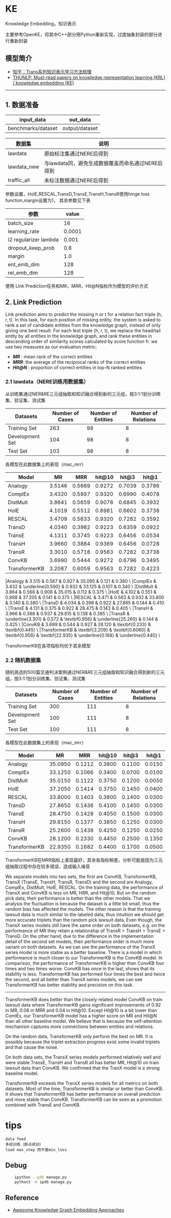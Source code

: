 # KE
Knowledge Embedding，知识表示

主要参考OpenKE，将其中C++部分用Python重新实现，过度抽象封装的部分进行重新封装 


## 模型简介

- [知乎：Trans系列知识表示学习方法梳理](https://zhuanlan.zhihu.com/p/32993044)
- [THUNLP: Must-read papers on knowledge representation learning (KRL) / knowledge embedding (KE)](https://github.com/thunlp/KRLPapers)

---

## 1. 数据准备 
    
| input_data         | out_data       |
| ------------------ | -------------- |
| benchmarks/dataset | output/dataset |

| 数据集      | 说明                                              |
| ----------- | ------------------------------------------------- |
| lawdata     | 原始标注集通过NERE后得到                          |
| lawdata_new | 与lawdata同，避免生成数据覆盖而命名通过NERE后得到 |
| traffic_all | 未标注数据通过NERE后得到                          |


参数设置，HolE,RESCAL,TransD,TransE,TransH,TransR使用hinge loss function,margin设置为1，
其余参数见下表 

| 参数                  | value  |
| --------------------- | ------ |
| batch_size            | 16     |
| learning_rate         | 0.0001 |
| l2 regularizer lambda | 0.001  |
| dropout_keep_prob     | 0.8    |
| margin                | 1.0    |
| ent_emb_dim           | 128    |
| rel_emb_dim           | 128    |

使用 Link Prediction任务和MR，MRR，Hit@N指标作为模型的评价方式

## 2. Link Prediction

Link prediction aims to predict the missing h or t for a relation fact triple (h, r, t). In this task, for each position of missing entity, the system is asked to rank a set of candidate entities from the knowledge graph, instead of only giving one best result. For each test triple (h, r, t), we replace the head/tail entity by all entities in the knowledge graph, and rank these entities in descending order of similarity scores calculated by score function fr. we use two measures as our evaluation metric:

* ***MR*** : mean rank of the correct entities
* ***MRR***: the average of the reciprocal ranks of the correct entities
* ***Hit@N*** : proportion of correct entities in top-N ranked entities

### 2.1 lawdata（NERE训练用数据集）

从训练集通过NER&RE三元组抽取和知识融合得到新的三元组，按3:1:1划分训练集、验证集、测试集

| Datasets        | Number of Cases | Number of Entities | Number of Relations |
| --------------- | --------------- | ------------------ | ------------------- |
| Training Set    | 263             | 98                 | 8                   |
| Development Set | 104             | 98                 | 8                   |
| Test Set        | 103             | 98                 | 8                   |

各模型在此数据集上的表现（mac_mrr）

| Model         | MR     | MRR    | hit@10 | hit@3  | hit@1  |
| ------------- | ------ | ------ | ------ | ------ | ------ |
| Analogy       | 3.5146 | 0.5669 | 0.9272 | 0.7039 | 0.3786 |
| ComplEx       | 3.4320 | 0.5897 | 0.9320 | 0.6990 | 0.4078 |
| DistMult      | 3.8641 | 0.5659 | 0.9078 | 0.6845 | 0.3932 |
| HolE          | 4.1019 | 0.5512 | 0.8981 | 0.6602 | 0.3738 |
| RESCAL        | 3.4709 | 0.5633 | 0.9320 | 0.7282 | 0.3592 |
| TransD        | 4.0340 | 0.3982 | 0.9223 | 0.6359 | 0.0922 |
| TransE        | 4.1311 | 0.3745 | 0.9223 | 0.6456 | 0.0534 |
| TransH        | 3.9660 | 0.3884 | 0.9369 | 0.6456 | 0.0728 |
| TransR        | 3.3010 | 0.5718 | 0.9563 | 0.7282 | 0.3738 |
| ConvKB        | 3.6990 | 0.5444 | 0.9272 | 0.6796 | 0.3495 |
| TransformerKB | 3.2087 | 0.6059 | 0.9563 | 0.7282 | 0.4223 |



|Analogy           & 3.515               & 0.567              & 0.927          & 35.095             & 0.121             & 0.380              \\
|ComplEx           & 3.432               & \underline{0.590}  & 0.932          & 33.125             & 0.107             & 0.340              \\
|DistMult          & 3.864               & 0.566              & 0.908          & 35.015             & 0.112             & 0.375              \\
|HolE              & 4.102               & 0.551              & 0.898          & 37.205             & 0.141             & 0.375              \\
|RESCAL            & 3.471               & 0.563              & 0.932          & 33.800             & 0.140             & 0.380              \\
|TransD            & 4.034               & 0.398              & 0.922          & 27.865             & 0.144             & 0.410              \\
|TransE            & 4.131               & 0.375              & 0.922          & 28.475             & 0.143             & 0.405              \\
|TransH            & 3.966               & 0.388              & 0.937          & 29.815             & 0.138             & 0.385              \\
|TransR            &  \underline{3.301}  & 0.572              & \textbf0.956}  & \underline{25.260} & 0.144             & 0.425              \\
|ConvKB            & 3.699              & 0.544              & 0.927          & 28.120             & \textbf{0.233}    & \textbf{0.445}     \\
|TransformerKB     & \textbf{3.209}      & \textbf{0.6060}     & \textbf{0.956} & \textbf{22.935}    & \underline{0.168} & \underline{0.440}   \\



TransformerKB在各项指标均优于其余模型


### 2.2 随机数据集
随机挑选的500篇交通判决案例通过NER&RE三元组抽取和知识融合得到新的三元组，按3:1:1划分训练集、验证集、测试集


| Datasets        | Number of Cases | Number of Entities | Number of Relations |
| --------------- | --------------- | ------------------ | ------------------- |
| Training Set    | 300             | 111                | 8                   |
| Development Set | 100             | 111                | 8                   |
| Test Set        | 100             | 111                | 8                   |

各模型在此数据集上的表现（mac_mrr）

| Model         | MR      | MRR    | hit@10 | hit@3  | hit@1  |
| ------------- | ------- | ------ | ------ | ------ | ------ |
| Analogy       | 35.0950 | 0.1212 | 0.3800 | 0.1100 | 0.0150 |
| ComplEx       | 33.1250 | 0.1066 | 0.3400 | 0.0700 | 0.0100 |
| DistMult      | 35.0150 | 0.1122 | 0.3750 | 0.1200 | 0.0050 |
| HolE          | 37.2050 | 0.1414 | 0.3750 | 0.1450 | 0.0400 |
| RESCAL        | 33.8000 | 0.1403 | 0.3800 | 0.1400 | 0.0300 |
| TransD        | 27.8650 | 0.1436 | 0.4100 | 0.1450 | 0.0300 |
| TransE        | 28.4750 | 0.1428 | 0.4050 | 0.1500 | 0.0300 |
| TransH        | 29.8150 | 0.1377 | 0.3850 | 0.1250 | 0.0300 |
| TransR        | 25.2600 | 0.1438 | 0.4250 | 0.1250 | 0.0250 |
| ConvKB        | 28.1200 | 0.2330 | 0.4450 | 0.2500 | 0.1350 |
| TransformerKB | 22.9350 | 0.1682 | 0.4400 | 0.1700 | 0.0500 |

TransformerKB在MRR指标上表现最好，其余各指标稍差，分析可能是因为三元组抽取过程中存在较多错误，造成输入噪音

We separate models into two sets, the first are ConvKB, TransformerKB, TransX (TransE, TransH, TransR, TransD) and the second are Analogy, ComplEx, DistMult, HolE, RESCAL. On the training data, the performance of TransX and ConvKB is less on MR, HRR, and Hit@10. But on the random pick data, their performance is better than the other models.  That we analysis the fluctuation is because the dataset is a little bit small, thus the random bias has affected the models. The other reason is that the training lawsuit data is much similar to the labeled data, thus intuition we should get more accurate triplets than the random pick lawsuit data. Even though, the TransX series models still have the same order on both datasets, e.g. on the performance of MR they retain a relationship of TransR > TransH > TransE > TransD. On the other hand, due to the difference in the implementation detail of the second set models, their performance order is much more variant on both datasets. As we can see the performance of the TransX series model is more stable as a better baseline. There is a model in which performance is much closer to our TransformerKB is the ConvKB model. In comparison, the performance of TransformerKB is higher than ConvKB four times and two times worse. ConvKB has once in the last, shows that its stability is less. TransformerKB has performed four times the best and twice the second, and all better than TransX series models, we can see TransformerKB has better stability and precision on this task.


---

TransformerKB does better than the closely related model ConvKB on train lawsuit data where TransformerKB gains significant improvements of 0.92 in MR, 0.08 in MRR and 0.04 in Hit@10. Except Hit@10 is a bit lower than ComlEx, our TransformerKB model has a higher score on MR and Hit@N than all other baseline model. We believe that is because the self-attention mechanism captures more connections between entities and relations.

On the random data, TransformerKB only perform the best on MR. It is possibly because the triplet extraction progress exist some invalid triplets and that cause the noise.

On both data sets, the TransX series models performed relatively well and were stable.TransE, TransH and TransR all has better MR, Hit@10 on train lawsuit data than ConvKB. We confirmed that the TranX model is a strong baseline model.

TransformerKB exceeds the TransX series models for all metrics on both datasets. Most of the time, TransformerKB is similar or better than ConvKB. It shows that TransformerKB has better performance on overall prediction and more stable than ConvKB. TransformerKB can be seen as a promotion combined with TransE and ConvKB.



# tips
    data feed 
    多轮训练（断点续训）
    load max_step 而不是min_loss

## Debug
```bash
    ipython --pdb manage.py 
    python3 -m ipdb manage.py
```
    

## Reference
- [Awesome Knowledge Graph Embedding Approaches](https://gist.github.com/mommi84/07f7c044fa18aaaa7b5133230207d8d4)


